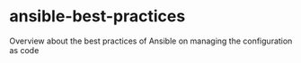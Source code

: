 # ansible-best-practices
Overview about the best practices of Ansible on managing the configuration as code
